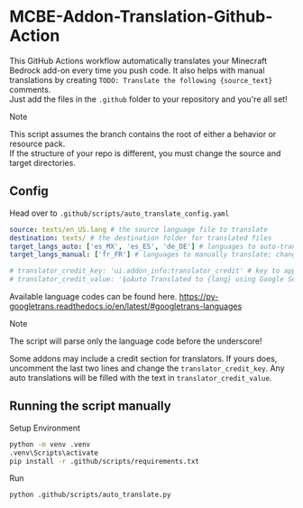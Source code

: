 # MCBE-Addon-Translation-Github-Action

This GitHub Actions workflow automatically translates your Minecraft Bedrock add-on every time you push code. It also helps with manual translations by creating `TODO: Translate the following {source_text}` comments.<br >
Just add the files in the `.github` folder to your repository and you're all set!

> [!NOTE]
> This script assumes the branch contains the root of either a behavior or resource pack.<br>
> If the structure of your repo is different, you must change the source and target directories.

## Config
Head over to `.github/scripts/auto_translate_config.yaml`
```yaml
source: texts/en_US.lang # the source language file to translate
destination: texts/ # the destination folder for translated files
target_langs_auto: ['es_MX', 'es_ES', 'de_DE'] # languages to auto-translate
target_langs_manual: ['fr_FR'] # languages to manually translate; changed/added lines will be left blank with a comment

# translator_credit_key: 'ui.addon_info:translator_credit' # key to append translator credit to
# translator_credit_value: '§oAuto Translated to {lang} using Google Services§r' # value format for credits
```

Available language codes can be found here. https://py-googletrans.readthedocs.io/en/latest/#googletrans-languages <br>
> [!NOTE]
> The script will parse only the language code before the underscore!

Some addons may include a credit section for translators. If yours does, uncomment the last two lines and change the `translator_credit_key`. Any auto translations will be filled with the text in `translator_credit_value`.

## Running the script manually
Setup Environment
```bash
python -m venv .venv
.venv\Scripts\activate
pip install -r .github/scripts/requirements.txt
```

Run
```bash
python .github/scripts/auto_translate.py 
```
